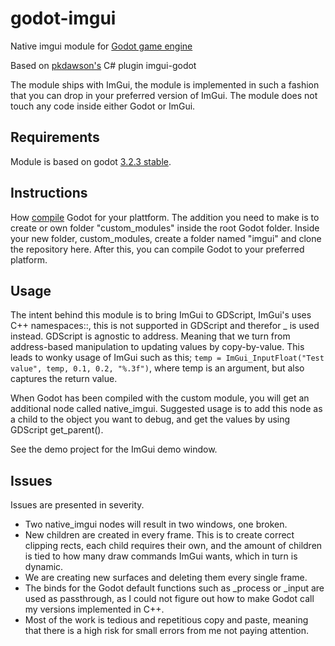 # godot-imgui
Native imgui module for [Godot game engine](https://godotengine.org/)

Based on [pkdawson's](https://github.com/pkdawson/imgui-godot) C# plugin imgui-godot

The module ships with ImGui, the module is implemented in such a fashion that you can drop in your preferred version of ImGui. The module does not touch any code inside either Godot or ImGui. 

## Requirements 
Module is based on godot [3.2.3 stable](https://github.com/godotengine/godot/tree/3.2.3-stable).

## Instructions

How [compile](https://docs.godotengine.org/en/stable/development/compiling/index.html) Godot for your plattform. 
The addition you need to make is to create or own folder "custom_modules" inside the root Godot folder. Inside your new folder, custom_modules, create a folder named "imgui" and clone the repository here. 
After this, you can compile Godot to your preferred platform.

## Usage
The intent behind this module is to bring ImGui to GDScript, ImGui's uses C++ namespaces::, this is not supported in GDScript and therefor _ is used instead. GDScript is agnostic to address. Meaning that we turn from address-based manipulation to updating values by copy-by-value. 
This leads to wonky usage of ImGui such as this; ```temp = ImGui_InputFloat("Test value", temp, 0.1, 0.2, "%.3f")```, where temp is an argument, but also captures the return value. 

When Godot has been compiled with the custom module, you will get an additional node called native_imgui. Suggested usage is to add this node as a child to the object you want to debug, and get the values by using GDScript get_parent().

See the demo project for the ImGui demo window. 

## Issues
Issues are presented in severity.
* Two native_imgui nodes will result in two windows, one broken.
* New children are created in every frame. This is to create correct clipping rects, each child requires their own, and the amount of children is tied to how many draw commands ImGui wants, which in turn is dynamic.
* We are creating new surfaces and deleting them every single frame. 
* The binds for the Godot default functions such as _process or _input are used as passthrough, as I could not figure out how to make Godot call my versions implemented in C++. 
* Most of the work is tedious and repetitious copy and paste, meaning that there is a high risk for small errors from me not paying attention.


